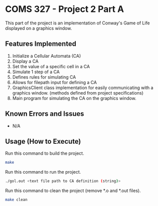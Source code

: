 # COMS 327 - Project 2 Part A
This part of the project is an implementation of Conway's Game of Life displayed on a graphics window.

## Features Implemented

1. Initialize a Cellular Automata (CA)
2. Display a CA
3. Set the value of a specific cell in a CA
4. Simulate 1 step of a CA
6. Defines rules for simulating CA
7. Allows for filepath input for defining a CA
8. GraphicsClient class implementation for easily communicating with a graphics window. (methods defined from project specifications)
9. Main program for simulating the CA on the graphics window.

## Known Errors and Issues

- N/A

## Usage (How to Execute)

Run this command to build the project.
```sh
make
```
Run this command to run the project.
```sh
./gol.out <text file path to CA definition (string)>
```
Run this command to clean the project (remove *.o and *.out files).
```sh
make clean
```
